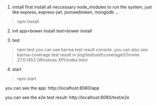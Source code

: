
1. install
first install all neccessary node_modules to run the system, just like express, express-jwt, jsonwebtoken, mongodb ...

>npm install

2. init
app>bower install
test>bower install



3. test
>npm test
you can see karma test result console.
you can also see karma-coverage test result in jlog\test\unit\coverage\Chrome 27.0.1453 (Windows XP)\index.html


4. start
>npm start

you can see the app: http://localhost:8080/app

you can see the e2e test result: http://localhost:8080/test/e2e